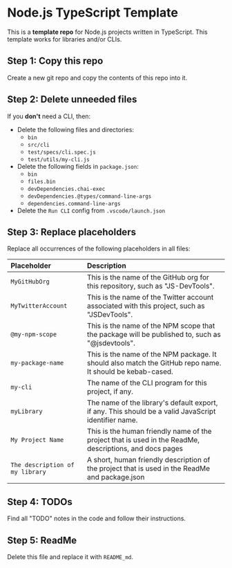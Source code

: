 Node.js TypeScript Template
===========================
This is a **template repo** for Node.js projects written in TypeScript. This template works for libraries and/or CLIs.



Step 1: Copy this repo
---------------------------------------------
Create a new git repo and copy the contents of this repo into it.



Step 2: Delete unneeded files
---------------------------------------------
If you **don't** need a CLI, then:
  - Delete the following files and directories:
    - `bin`
    - `src/cli`
    - `test/specs/cli.spec.js`
    - `test/utils/my-cli.js`
  - Delete the following fields in `package.json`:
    - `bin`
    - `files.bin`
    - `devDependencies.chai-exec`
    - `devDependencies.@types/command-line-args`
    - `dependencies.command-line-args`
  - Delete the `Run CLI` config from `.vscode/launch.json`



Step 3: Replace placeholders
---------------------------------------------
Replace all occurrences of the following placeholders in all files:

|Placeholder                        |Description
|:----------------------------------|:------------------------------------------------------------
|`MyGitHubOrg`                      |This is the name of the GitHub org for this repository, such as "JS-DevTools".
|`MyTwitterAccount`                 |This is the name of the Twitter account associated with this project, such as "JSDevTools".
|`@my-npm-scope`                    |This is the name of the NPM scope that the package will be published to, such as "@jsdevtools".
|`my-package-name`                  |This is the name of the NPM package. It should also match the GitHub repo name. It should be kebab-cased.
|`my-cli`                           |The name of the CLI program for this project, if any.
|`myLibrary`                        |The name of the library's default export, if any.  This should be a valid JavaScript identifier name.
|`My Project Name`                  |This is the human friendly name of the project that is used in the ReadMe, descriptions, and docs pages
|`The description of my library`    |A short, human friendly description of the project that is used in the ReadMe and package.json



Step 4: TODOs
---------------------------------------------
Find all "TODO" notes in the code and follow their instructions.



Step 5: ReadMe
---------------------------------------------
Delete this file and replace it with `README_md`.
